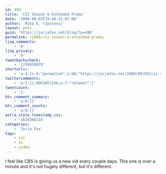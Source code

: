 ```yaml
---
id: 490
title: 'CSI Season 9 Extended Promo'
date: '2008-09-03T19:48:31-07:00'
author: 'Mika E. (Ipstenu)'
layout: post
guid: 'https://jorjafox.net/blog/?p=490'
permalink: /2008/csi-season-9-extended-promo/
ljxp_comments:
    - '0'
ljxp_privacy:
    - '0'
tweetbackscheck:
    - '1259659879'
shorturls:
    - 'a:4:{s:9:"permalink";s:60:"https://jorjafox.net/2008/09/03/csi-season-9-extended-promo/";s:7:"tinyurl";s:25:"http://tinyurl.com/llmagn";s:4:"isgd";s:18:"http://is.gd/53dPd";s:5:"bitly";s:20:"http://bit.ly/5xQsTL";}'
twittercomments:
    - 'a:1:{i:6061053146;s:7:"retweet";}'
tweetcount:
    - '1'
btc_comment_summary:
    - 'a:0:{}'
btc_comment_counts:
    - 'a:0:{}'
astra_style_timestamp_css:
    - '1634366215'
categories:
    - 'Jorja Fox'
tags:
    - csi
    - tv
    - video
---
```


I feel like CBS is giving us a new vid every couple days. This one is over a minute and it's not hugely different, but it's different.

<div style="text-align: center; margin: auto"><object type="application/x-shockwave-flash" style="width:425px; height:344px;" data="http://www.youtube.com/v/NdpbJbu2LQM"><param name="movie" value="http://www.youtube.com/v/NdpbJbu2LQM" /></object></div>
